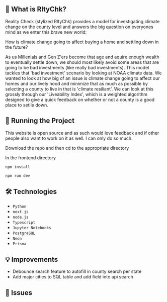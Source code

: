 ## 🚀 What is RltyChk?

Reality Check (stylized RltyChk) provides a model for investigating climate change on the county level and answers the big question on everyones mind as we enter this brave new world:

How is climate change going to affect buying a home and settling down in the future?

As us Millenials and Gen Z'ers become that age and aquire enough wealth to eventually settle down, we should most likely avoid some areas that are going to be bad investments (like really bad investments). This model tackles that 'bad investment' scenario by looking at NOAA climate data. We wanted to look at how big of an issue is climate change going to affect our homes and our lively hood and minimize that as much as possible by selecting a county to live in that is 'climate resiliant'. We can look at this grossly through our 'Liveability Index', which is a weighted algorithm designed to give a quick feedback on whether or not a county is a good place to setlle down.


## 🚦 Running the Project

This website is open source and as such would love feedback and if other people also want to work on it as well. I can only do so much.

Download the repo and then cd to the appropriate directory

In the frontend directory

```shell
npm install
```

```shell
npm run dev
```

## 🛠️ Technologies

- `Python`
- `next.js`
- `node.js`
- `Typescript`
- `Jupyter Notebooks`
- `PostgreSQL`
- `Neon`
- `Prisma`

## 💡 Improvements

- Debounce search feature to autofill in county search per state
- Add major cities to SQL table and add field into api search

## 🐞 Issues
